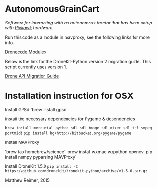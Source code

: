 AutonomousGrainCart
===================
*Software for interacting with an autonomous tractor that has been setup with [Pixhawk](https://pixhawk.org) hardware.*

Run this code as a module in mavproxy, see the following links for more info.

[Dronecode Modules](http://dronecode.github.io/MAVProxy/html/modules/index.html)

Below is the link for the DroneKit-Python version 2 migration guide. This script currently uses version 1.

[Drone API Migration Guide](http://python.dronekit.io/guide/migrating.html)

# Installation instruction for OSX

Install GPSd
'brew install gpsd'

Install the necessary dependencies for Pygame & dependencies

`brew install mercurial python sdl sdl_image sdl_mixer sdl_ttf smpeg portmidi`
`pip install hg+http://bitbucket.org/pygame/pygame`

Install MAVProxy

'brew tap homebrew/science'
'brew install wxmac wxpython opencv`
`pip install numpy pyparsing MAVProxy`

Install DroneKit 1.5.0
`pip install -I https://github.com/dronekit/dronekit-python/archive/v1.5.0.tar.gz`


Matthew Reimer, 2015
